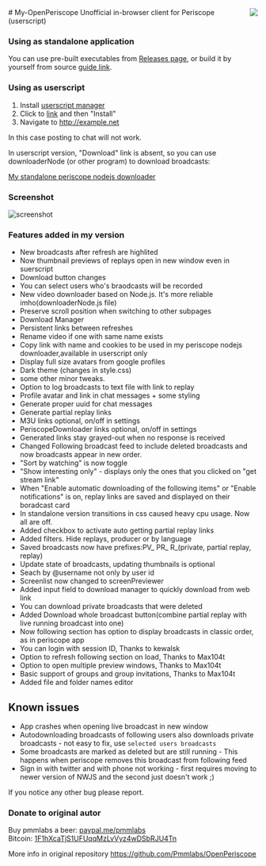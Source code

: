 <img align="right" src="https://raw.githubusercontent.com/Pmmlabs/OpenPeriscope/master/images/openperiscope.png">
# My-OpenPeriscope
Unofficial in-browser client for Periscope (userscript)


### Using as standalone application

You can use pre-built executables from [Releases page](https://github.com/gitnew2018/My-OpenPeriscope/releases), or build it by yourself from source [guide link](https://github.com/gitnew2018/My-OpenPeriscope/wiki).

### Using as userscript

1. Install [userscript manager](https://greasyfork.org/help/installing-user-scripts)
1. Click to [link](https://raw.githubusercontent.com/gitnew2018/My-OpenPeriscope/master/Periscope_Web_Client.user.js) and then "Install"
1. Navigate to http://example.net

In this case posting to chat will not work.

In userscript version, "Download" link is absent, so you can use downloaderNode (or other program) to download broadcasts:

[My standalone periscope nodejs downloader](https://github.com/gitnew2018/nodejs_peri_downloader)

### Screenshot

![screenshot](https://user-images.githubusercontent.com/37026885/37880128-0360d5be-3084-11e8-8f32-77ae48a4896a.png)

### Features added in my version

* New broadcasts after refresh are highlited
* Now thumbnail previews of replays open in new window even in suerscript
* Download button changes
* You can select users who's braodcasts will be recorded
* New video downloader based on Node.js. It's more reliable imho(downloaderNode.js file)
* Preserve scroll position when switching to other subpages
* Download Manager
* Persistent links between refreshes
* Rename video if one with same name exists
* Copy link with name and cookies to be used in my periscope nodejs downloader,available in userscript only
* Display full size avatars from google profiles
* Dark theme (changes in style.css)
* some other minor tweaks.
* Option to log broadcasts to text file with link to replay
* Profile avatar and link in chat messages + some styling
* Generate proper uuid for chat messages
* Generate partial replay links
* M3U links optional, on/off in settings
* PeriscopeDownloader links optional, on/off in settings
* Generated links stay grayed-out when no response is received
* Changed Following broadcast feed to include deleted broadcasts and now broadcasts appear in new order.
* "Sort by watching" is now toggle
* "Show interesting only" - displays only the ones that you clicked on "get stream link"
* When "Enable automatic downloading of the following items" or "Enable notifications" is on, replay links are saved and displayed on their boradcast card
* In standalone version transitions in css caused heavy cpu usage. Now all are off.
* Added checkbox to activate auto getting partial replay links
* Added filters. Hide replays, producer or by language
* Saved broadcasts now have prefixes:PV_ PR_ R_(private, partial replay, replay)
* Update state of broadcasts, updating thumbnails is optional
* Seach by @username not only by user id
* Screenlist now changed to screenPreviewer
* Added input field to download manager to quickly download from web link
* You can download private broadcasts that were deleted
* Added Download whole broadcast button(combine partial replay with live running broadcast into one)
* Now following section has option to display broadcasts in classic order, as in periscope app
* You can login with session ID, Thanks to kewalsk
* Option to refresh following section on load, Thanks to Max104t
* Option to open multiple preview windows, Thanks to Max104t
* Basic support of groups and group invitations, Thanks to Max104t
* Added file and folder names editor

## Known issues
* App crashes when opening live broadcast in new window
* Autodownloading broadcasts of following users also downloads private broadcasts - not easy to fix, use `selected users broadcasts`
* Some broadcasts are marked as deleted but are still running - This happens when periscope removes this broadcast from following feed
* Sign in with twitter and with phone not working - first requires moving to newer version of NWJS and the second just doesn't work ;)

If you notice any other bug please report.

### Donate to original autor
Buy pmmlabs a beer: [paypal.me/pmmlabs](https://paypal.me/pmmlabs)<br>
Bitcoin: [1F1hXcaTjS1UFUqqMzLvVyz4wDSbRJU4Tn](bitcoin:1F1hXcaTjS1UFUqqMzLvVyz4wDSbRJU4Tn) 

More info in original repository https://github.com/Pmmlabs/OpenPeriscope
